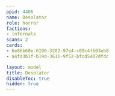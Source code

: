 ```yaml
---
ppid: 4406
name: Desolator
role: horror
factions:
- infernals
scans: 2
cards:
- 6e86b60e-6190-3282-97e4-c09c4f603eb8
- a4fd3b1f-b19d-3611-9f52-bfcd5407dfdc

layout: model
title: Desolator
disableToc: true
hidden: true
---
```

